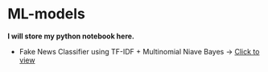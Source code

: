 # ML-models
**I will store my python notebook here.**
- Fake News Classifier using TF-IDF + Multinomial Niave Bayes -> [Click to view](Fake_News_Classifier_with_help_of_.ipynb)
